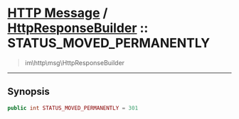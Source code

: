 # [HTTP Message](http.md) / [HttpResponseBuilder](http-HttpResponseBuilder.md) :: STATUS_MOVED_PERMANENTLY
 > im\http\msg\HttpResponseBuilder
____

## Synopsis
```php
public int STATUS_MOVED_PERMANENTLY = 301
```
